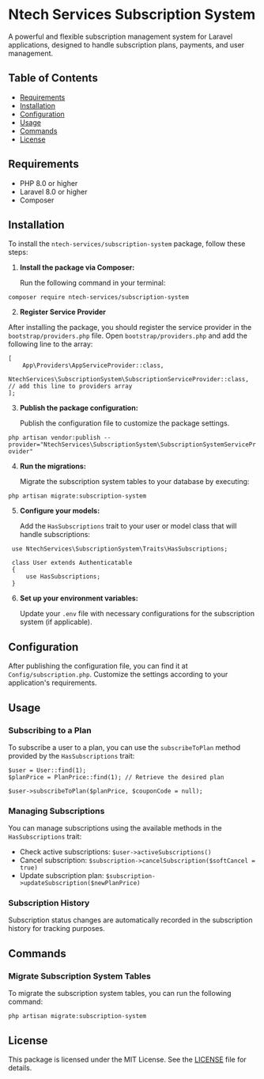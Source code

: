 # Ntech Services Subscription System

A powerful and flexible subscription management system for Laravel applications, designed to handle subscription plans, payments, and user management.

## Table of Contents
- [Requirements](#requirements)
- [Installation](#installation)
- [Configuration](#configuration)
- [Usage](#usage)
- [Commands](#commands)
- [License](#license)

## Requirements

- PHP 8.0 or higher
- Laravel 8.0 or higher
- Composer

## Installation

To install the `ntech-services/subscription-system` package, follow these steps:

1. **Install the package via Composer:**

   Run the following command in your terminal:

  `composer require ntech-services/subscription-system`

  
2. **Register Service Provider**

After installing the package, you should register the service provider in the `bootstrap/providers.php` file. Open `bootstrap/providers.php` and add the following line to the array:

```
[
    App\Providers\AppServiceProvider::class,
    NtechServices\SubscriptionSystem\SubscriptionServiceProvider::class, // add this line to providers array
];
```

3. **Publish the package configuration:**

   Publish the configuration file to customize the package settings.

  `php artisan vendor:publish --provider="NtechServices\SubscriptionSystem\SubscriptionSystemServiceProvider"`

4. **Run the migrations:**

   Migrate the subscription system tables to your database by executing:

  `php artisan migrate:subscription-system`

5. **Configure your models:**

   Add the `HasSubscriptions` trait to your user or model class that will handle subscriptions:

  ```
   use NtechServices\SubscriptionSystem\Traits\HasSubscriptions;

   class User extends Authenticatable
   {
       use HasSubscriptions;
   }
  ```

6. **Set up your environment variables:**

   Update your `.env` file with necessary configurations for the subscription system (if applicable).

## Configuration

After publishing the configuration file, you can find it at `Config/subscription.php`. Customize the settings according to your application's requirements.

## Usage

### Subscribing to a Plan

To subscribe a user to a plan, you can use the `subscribeToPlan` method provided by the `HasSubscriptions` trait:

```
$user = User::find(1);
$planPrice = PlanPrice::find(1); // Retrieve the desired plan

$user->subscribeToPlan($planPrice, $couponCode = null);
```

### Managing Subscriptions

You can manage subscriptions using the available methods in the `HasSubscriptions` trait:

- Check active subscriptions: `$user->activeSubscriptions()`
- Cancel subscription: `$subscription->cancelSubscription($softCancel = true)`
- Update subscription plan: `$subscription->updateSubscription($newPlanPrice)`

### Subscription History

Subscription status changes are automatically recorded in the subscription history for tracking purposes.

## Commands

### Migrate Subscription System Tables

To migrate the subscription system tables, you can run the following command:

`php artisan migrate:subscription-system`

## License

This package is licensed under the MIT License. See the [LICENSE](LICENSE) file for details.
